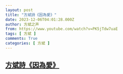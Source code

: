 ```yaml
---
layout: post
title: "方斌詩《因為愛》"
date: 2023-12-06T04:01:28.000Z
author: 方斌之声
from: https://www.youtube.com/watch?v=PK5jTdw7uaE
tags: [ 方斌 ]
comments: True
categories: [ 方斌 ]
---
```

<!--1701835288000-->
[方斌詩《因為愛》](https://www.youtube.com/watch?v=PK5jTdw7uaE)
------

<div>

</div>
